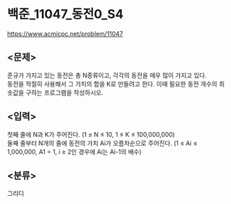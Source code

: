 # 백준_11047_동전0_S4

https://www.acmicpc.net/problem/11047

## <문제>
준규가 가지고 있는 동전은 총 N종류이고, 각각의 동전을 매우 많이 가지고 있다.<br>
동전을 적절히 사용해서 그 가치의 합을 K로 만들려고 한다. 이때 필요한 동전 개수의 최솟값을 구하는 프로그램을 작성하시오.

## <입력>
첫째 줄에 N과 K가 주어진다. (1 ≤ N ≤ 10, 1 ≤ K ≤ 100,000,000)<br>
둘째 줄부터 N개의 줄에 동전의 가치 Ai가 오름차순으로 주어진다. (1 ≤ Ai ≤ 1,000,000, A1 = 1, i ≥ 2인 경우에 Ai는 Ai-1의 배수)

## <분류>
그리디